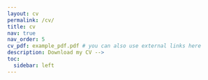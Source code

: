 ```yaml
---
layout: cv
permalink: /cv/
title: cv
nav: true
nav_order: 5
cv_pdf: example_pdf.pdf # you can also use external links here
description: Download my CV -->
toc:
  sidebar: left
---
```

